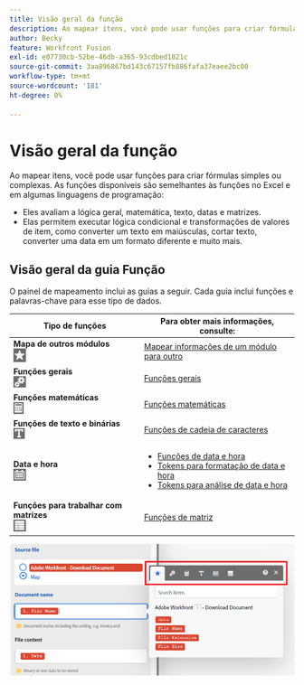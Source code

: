 ```yaml
---
title: Visão geral da função
description: Ao mapear itens, você pode usar funções para criar fórmulas simples ou complexas.
author: Becky
feature: Workfront Fusion
exl-id: e07730cb-52be-46db-a365-93cdbed1021c
source-git-commit: 3aa896867bd143c67157fb886fafa37eaee2bc00
workflow-type: tm+mt
source-wordcount: '181'
ht-degree: 0%

---
```


# Visão geral da função

Ao mapear itens, você pode usar funções para criar fórmulas simples ou complexas. As funções disponíveis são semelhantes às funções no Excel e em algumas linguagens de programação:

* Eles avaliam a lógica geral, matemática, texto, datas e matrizes.
* Elas permitem executar lógica condicional e transformações de valores de item, como converter um texto em maiúsculas, cortar texto, converter uma data em um formato diferente e muito mais.

## Visão geral da guia Função

O painel de mapeamento inclui as guias a seguir. Cada guia inclui funções e palavras-chave para esse tipo de dados.

| Tipo de funções | Para obter mais informações, consulte: |
|---|---|
| **Mapa de outros módulos**<br>![ Mapa de outros módulos](assets/toolbar-icon-functions-you-map-from-other-modules.png) | [Mapear informações de um módulo para outro](/help/workfront-fusion/create-scenarios/map-data/map-data-from-one-to-another.md) |
| **Funções gerais**<br>![ Funções gerais](assets/toolbar-icon-general-function.png) | [Funções gerais](/help/workfront-fusion/references/mapping-panel/functions/general-functions.md) |
| **Funções matemáticas**<br>![ Funções matemáticas](assets/toolbar-icon-math-functions.png) | [Funções matemáticas](/help/workfront-fusion/references/mapping-panel/functions/math-functions.md) |
| **Funções de texto e binárias**<br>![ Funções de cadeia de caracteres](assets/toolbar-icon-text&binary-functions.png) | [Funções de cadeia de caracteres](/help/workfront-fusion/references/mapping-panel/functions/string-functions.md) |
| **Data e hora** <br> ![Funções de data e hora](assets/toolbar-icon-date&time-functions.png) | <ul><li>[Funções de data e hora](/help/workfront-fusion/references/mapping-panel/functions/date-and-time-functions.md)</li><li>[Tokens para formatação de data e hora](/help/workfront-fusion/references/mapping-panel/functions/tokens-for-date-and-time-formatting.md)</li><li> [Tokens para análise de data e hora](/help/workfront-fusion/references/mapping-panel/functions/tokens-for-date-and-time-parsing.md)</li></ul> |
| **Funções para trabalhar com matrizes**<br> ![Funções de matriz](assets/toolbar-icon-functions-for-arrays.png) | [Funções de matriz](/help/workfront-fusion/references/mapping-panel/functions/array-functions.md) |

![Barra de ferramentas de funções](assets/functions-toolbar-350x189.png)
